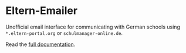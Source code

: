 # Eltern-Emailer

Unofficial email interface for communicating with German schools using `*.eltern-portal.org` or `schulmanager-online.de`.

Read the [full documentation](https://zieren.de/software/eltern-emailer).
